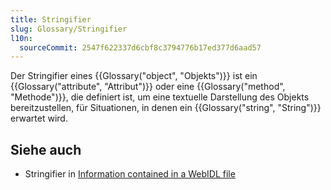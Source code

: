 ```yaml
---
title: Stringifier
slug: Glossary/Stringifier
l10n:
  sourceCommit: 2547f622337d6cbf8c3794776b17ed377d6aad57
---
```


Der Stringifier eines {{Glossary("object", "Objekts")}} ist ein {{Glossary("attribute", "Attribut")}} oder eine {{Glossary("method", "Methode")}}, die definiert ist, um eine textuelle Darstellung des Objekts bereitzustellen, für Situationen, in denen ein {{Glossary("string", "String")}} erwartet wird.

## Siehe auch

- Stringifier in [Information contained in a WebIDL file](/de/docs/MDN/Writing_guidelines/Howto/Write_an_api_reference/Information_contained_in_a_WebIDL_file#stringifiers)

